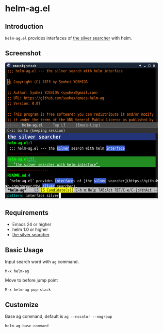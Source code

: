 # helm-ag.el

## Introduction
`helm-ag.el` provides interfaces of [the silver searcher](https://github.com/ggreer/the_silver_searcher) with helm.


## Screenshot

![helm-ag](image/helm-ag.png)


## Requirements

* Emacs 24 or higher
* helm 1.0 or higher
* [the silver searcher](https://github.com/ggreer/the_silver_searcher).


## Basic Usage

Input search word with `ag` command.

    M-x helm-ag

Move to before jump point

    M-x helm-ag-pop-stack


## Customize

Base ag command, default is `ag --nocolor --nogroup`

    helm-ag-base-command
